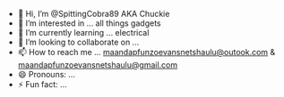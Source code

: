 - 👋 Hi, I’m @SpittingCobra89 AKA Chuckie 
- 👀 I’m interested in ... all things gadgets 
- 🌱 I’m currently learning ... electrical 
- 💞️ I’m looking to collaborate on ...
- 📫 How to reach me ... maandapfunzoevansnetshaulu@outook.com & maandapfunzoevansnetshaulu@gmail.com
- 😄 Pronouns: ...
- ⚡ Fun fact: ...

<!---
SpittingCobra89/SpittingCobra89 is a ✨ special ✨ repository because its `README.md` (this file) appears on your GitHub profile.
You can click the Preview link to take a look at your changes.
--->
